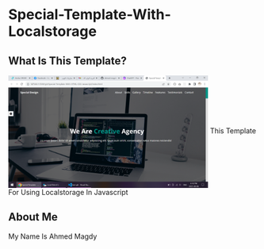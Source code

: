 # Special-Template-With-Localstorage

## What Is This Template?

<img src ="./imgs/screen-README.png" align ="center" width="80%"/>
This Template For Using Localstorage In Javascript

## About Me

My Name Is Ahmed Magdy
